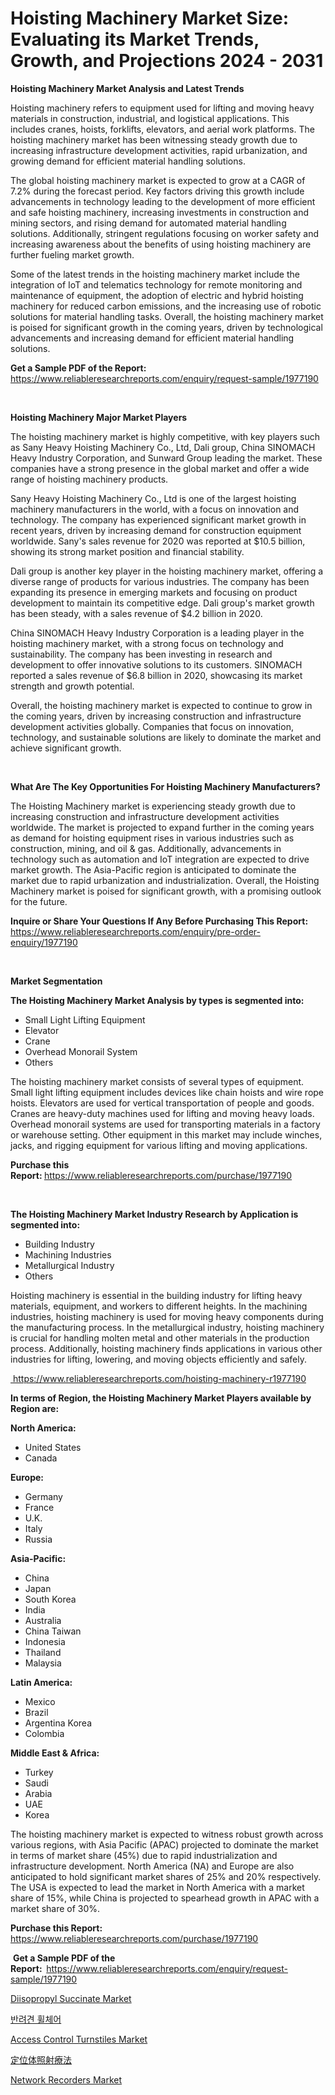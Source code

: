 <p><h1>Hoisting Machinery Market Size: Evaluating its Market Trends, Growth, and Projections 2024 - 2031</h1></p><p><strong>Hoisting Machinery Market Analysis and Latest Trends</strong></p>
<p><p>Hoisting machinery refers to equipment used for lifting and moving heavy materials in construction, industrial, and logistical applications. This includes cranes, hoists, forklifts, elevators, and aerial work platforms. The hoisting machinery market has been witnessing steady growth due to increasing infrastructure development activities, rapid urbanization, and growing demand for efficient material handling solutions.</p><p>The global hoisting machinery market is expected to grow at a CAGR of 7.2% during the forecast period. Key factors driving this growth include advancements in technology leading to the development of more efficient and safe hoisting machinery, increasing investments in construction and mining sectors, and rising demand for automated material handling solutions. Additionally, stringent regulations focusing on worker safety and increasing awareness about the benefits of using hoisting machinery are further fueling market growth.</p><p>Some of the latest trends in the hoisting machinery market include the integration of IoT and telematics technology for remote monitoring and maintenance of equipment, the adoption of electric and hybrid hoisting machinery for reduced carbon emissions, and the increasing use of robotic solutions for material handling tasks. Overall, the hoisting machinery market is poised for significant growth in the coming years, driven by technological advancements and increasing demand for efficient material handling solutions.</p></p>
<p><strong>Get a Sample PDF of the Report:&nbsp;</strong> <a href="https://www.reliableresearchreports.com/enquiry/request-sample/1977190">https://www.reliableresearchreports.com/enquiry/request-sample/1977190</a></p>
<p>&nbsp;</p>
<p><strong>Hoisting Machinery Major Market Players</strong></p>
<p><p>The hoisting machinery market is highly competitive, with key players such as Sany Heavy Hoisting Machinery Co., Ltd, Dali group, China SINOMACH Heavy Industry Corporation, and Sunward Group leading the market. These companies have a strong presence in the global market and offer a wide range of hoisting machinery products.</p><p>Sany Heavy Hoisting Machinery Co., Ltd is one of the largest hoisting machinery manufacturers in the world, with a focus on innovation and technology. The company has experienced significant market growth in recent years, driven by increasing demand for construction equipment worldwide. Sany's sales revenue for 2020 was reported at $10.5 billion, showing its strong market position and financial stability.</p><p>Dali group is another key player in the hoisting machinery market, offering a diverse range of products for various industries. The company has been expanding its presence in emerging markets and focusing on product development to maintain its competitive edge. Dali group's market growth has been steady, with a sales revenue of $4.2 billion in 2020.</p><p>China SINOMACH Heavy Industry Corporation is a leading player in the hoisting machinery market, with a strong focus on technology and sustainability. The company has been investing in research and development to offer innovative solutions to its customers. SINOMACH reported a sales revenue of $6.8 billion in 2020, showcasing its market strength and growth potential.</p><p>Overall, the hoisting machinery market is expected to continue to grow in the coming years, driven by increasing construction and infrastructure development activities globally. Companies that focus on innovation, technology, and sustainable solutions are likely to dominate the market and achieve significant growth.</p></p>
<p>&nbsp;</p>
<p><strong>What Are The Key Opportunities For Hoisting Machinery Manufacturers?</strong></p>
<p><p>The Hoisting Machinery market is experiencing steady growth due to increasing construction and infrastructure development activities worldwide. The market is projected to expand further in the coming years as demand for hoisting equipment rises in various industries such as construction, mining, and oil & gas. Additionally, advancements in technology such as automation and IoT integration are expected to drive market growth. The Asia-Pacific region is anticipated to dominate the market due to rapid urbanization and industrialization. Overall, the Hoisting Machinery market is poised for significant growth, with a promising outlook for the future.</p></p>
<p><strong>Inquire or Share Your Questions If Any Before Purchasing This Report:</strong> <a href="https://www.reliableresearchreports.com/enquiry/pre-order-enquiry/1977190">https://www.reliableresearchreports.com/enquiry/pre-order-enquiry/1977190</a></p>
<p>&nbsp;</p>
<p><strong>Market Segmentation</strong></p>
<p><strong>The Hoisting Machinery Market Analysis by types is segmented into:</strong></p>
<p><ul><li>Small Light Lifting Equipment</li><li>Elevator</li><li>Crane</li><li>Overhead Monorail System</li><li>Others</li></ul></p>
<p><p>The hoisting machinery market consists of several types of equipment. Small light lifting equipment includes devices like chain hoists and wire rope hoists. Elevators are used for vertical transportation of people and goods. Cranes are heavy-duty machines used for lifting and moving heavy loads. Overhead monorail systems are used for transporting materials in a factory or warehouse setting. Other equipment in this market may include winches, jacks, and rigging equipment for various lifting and moving applications.</p></p>
<p><strong>Purchase this Report:&nbsp;</strong><a href="https://www.reliableresearchreports.com/purchase/1977190">https://www.reliableresearchreports.com/purchase/1977190</a></p>
<p>&nbsp;</p>
<p><strong>The Hoisting Machinery Market Industry Research by Application is segmented into:</strong></p>
<p><ul><li>Building Industry</li><li>Machining Industries</li><li>Metallurgical Industry</li><li>Others</li></ul></p>
<p><p>Hoisting machinery is essential in the building industry for lifting heavy materials, equipment, and workers to different heights. In the machining industries, hoisting machinery is used for moving heavy components during the manufacturing process. In the metallurgical industry, hoisting machinery is crucial for handling molten metal and other materials in the production process. Additionally, hoisting machinery finds applications in various other industries for lifting, lowering, and moving objects efficiently and safely.</p></p>
<p><a href="https://www.reliableresearchreports.com/hoisting-machinery-r1977190">&nbsp;https://www.reliableresearchreports.com/hoisting-machinery-r1977190</a></p>
<p><strong>In terms of Region, the Hoisting Machinery Market Players available by Region are:</strong></p>
<p>
    <p> <strong> North America: </strong>
        <ul>
            <li>United States</li>
            <li>Canada</li>
        </ul>
        </p> 
    <p> <strong> Europe: </strong>
        <ul>
            <li>Germany</li>
            <li>France</li>
            <li>U.K.</li>
            <li>Italy</li>
            <li>Russia</li>
        </ul>
        </p> 
    <p> <strong> Asia-Pacific: </strong>
        <ul>
            <li>China</li>
            <li>Japan</li>
            <li>South Korea</li>
            <li>India</li>
            <li>Australia</li>
            <li>China Taiwan</li>
            <li>Indonesia</li>
            <li>Thailand</li>
            <li>Malaysia</li>
        </ul>
        </p> 
    <p> <strong> Latin America: </strong>
        <ul>
            <li>Mexico</li>
            <li>Brazil</li>
            <li>Argentina Korea</li>
            <li>Colombia</li>
        </ul>
        </p> 
    <p> <strong> Middle East & Africa: </strong>
        <ul>
            <li>Turkey</li>
            <li>Saudi</li>
            <li>Arabia</li>
            <li>UAE</li>
            <li>Korea</li>
        </ul>
    </p>
    </p>
<p><p>The hoisting machinery market is expected to witness robust growth across various regions, with Asia Pacific (APAC) projected to dominate the market in terms of market share (45%) due to rapid industrialization and infrastructure development. North America (NA) and Europe are also anticipated to hold significant market shares of 25% and 20% respectively. The USA is expected to lead the market in North America with a market share of 15%, while China is projected to spearhead growth in APAC with a market share of 30%.</p></p>
<p><strong>Purchase this Report: </strong><a href="https://www.reliableresearchreports.com/purchase/1977190">https://www.reliableresearchreports.com/purchase/1977190</a></p>
<p>&nbsp;<strong>Get a Sample PDF of the Report:&nbsp;&nbsp;</strong><a href="https://www.reliableresearchreports.com/enquiry/request-sample/1977190">https://www.reliableresearchreports.com/enquiry/request-sample/1977190</a></p>
<p><strong></strong></p>
<p><p><a href="https://issuu.com/reportprime-2/docs/diisopropyl-succinate-market-size-2030.pptx">Diisopropyl Succinate Market</a></p><p><a href="https://medium.com/@ieremiapadurariu20221/%EA%B0%9C-%ED%9C%A0%EC%B2%B4%EC%96%B4-%EC%8B%9C%EC%9E%A5-2031%EB%85%84%EA%B9%8C%EC%A7%80%EC%9D%98-%ED%8A%B8%EB%A0%8C%EB%93%9C-%EC%98%88%EC%B8%A1-%EB%B0%8F-%EA%B2%BD%EC%9F%81-%EB%B6%84%EC%84%9D-e3f517be3ee0">반려견 휠체어</a></p><p><a href="https://github.com/jhcraigie/Market-Research-Report-List-3/blob/main/access-control-turnstiles-market.md">Access Control Turnstiles Market</a></p><p><a href="https://github.com/efcvopdgkdx128/Market-Research-Report-List-1/blob/main/880558333543.md">定位体照射療法</a></p><p><a href="https://github.com/sonuprakash1/Market-Research-Report-List-2/blob/main/network-recorders-market.md">Network Recorders Market</a></p></p>